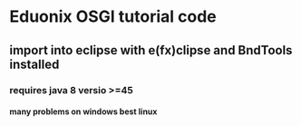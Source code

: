 # Eduonix OSGI tutorial code
## import into eclipse with e(fx)clipse and BndTools installed
### requires java 8 versio >=45
#### many problems on windows best linux
